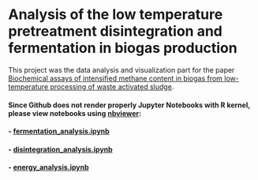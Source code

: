 # Analysis of the low temperature pretreatment disintegration and fermentation in biogas production

This project was the data analysis and visualization part for the paper [Biochemical assays of intensified methane content in biogas from
low-temperature processing of waste activated sludge](https://www.sciencedirect.com/science/article/abs/pii/S0360544223022491).

#### Since Github does not render properly Jupyter Notebooks with R kernel, please view notebooks using [nbviewer](https://nbviewer.org/):
####  - [fermentation_analysis.ipynb](https://nbviewer.org/github/WojciechArtichowicz/LT-PT_analysis/blob/main/fermentation_analysis.ipynb?flush_cache=true)
####  - [disintegration_analysis.ipynb](https://nbviewer.org/github/WojciechArtichowicz/LT-PT_analysis/blob/main/disintegration_analysis.ipynb?flush_cache=true)
####  - [energy_analysis.ipynb](https://nbviewer.org/github/WojciechArtichowicz/LT-PT_analysis/blob/main/energy_analysis.ipynb?flush_cache=true)


